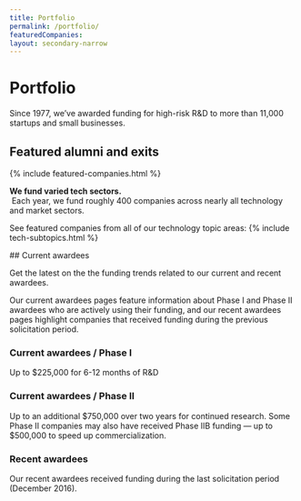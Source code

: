 ```yaml
---
title: Portfolio
permalink: /portfolio/
featuredCompanies:
layout: secondary-narrow
---
```


# Portfolio
<p class="usa-font-lead">Since 1977, we’ve awarded funding for high-risk R&D to more than 11,000 startups and small businesses.
</p>

## Featured alumni and exits
{% include featured-companies.html %}

<p class="usa-font-lead"><b>We fund varied tech sectors.</b><br>  Each year, we fund roughly 400 companies across nearly all technology and market sectors. 

See featured companies from all of our technology topic areas:
{% include tech-subtopics.html %}
<section markdown="1">
## Current awardees
<p class="usa-font-lead">Get the latest on the the funding trends related to our current and recent awardees.  

Our current awardees pages feature information about Phase I and Phase II awardees who are actively using their funding, and our recent awardees pages highlight companies that received funding during the previous solicitation period.
</p>

### Current awardees / Phase I

Up to $225,000 for 6-12 months of R&D

### Current awardees / Phase II

Up to an additional $750,000 over two years for continued research. Some Phase II companies may also have received Phase IIB funding — up to $500,000 to speed up commercialization.

### Recent awardees
Our recent awardees received funding during the last solicitation period (December 2016).
</section>
